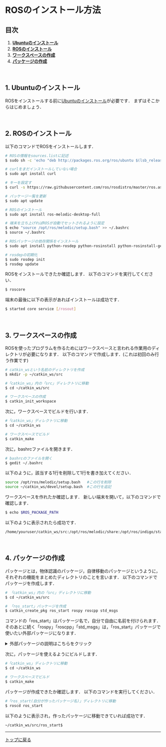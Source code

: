# **ROSのインストール方法**

## **目次**
1. [**Ubuntuのインストール**](#1-ubuntuのインストール)
2. [**ROSのインストール**](#2-rosのインストール)
3. [**ワークスペースの作成**](#3-ワークスペースの作成)
4. [**パッケージの作成**](#4-パッケージの作成)

<br>

## 1. Ubuntuのインストール

ROSをインストールする前に[Ubuntuのインストール](/docs/install_ubuntu.md)が必要です．
まずはそこからはじめましょう．

<br>

## 2. ROSのインストール

以下のコマンドでROSをインストールします．

``` bash
# ROSの情報をsources.listに記述
$ sudo sh -c 'echo "deb http://packages.ros.org/ros/ubuntu $(lsb_release -sc) main" > /etc/apt/sources.list.d/ros-latest.list'

# curlをまだインストールしていない場合
$ sudo apt install curl

# キーを設定す
$ curl -s https://raw.githubusercontent.com/ros/rosdistro/master/ros.asc | sudo apt-key add -

# パッケージ一覧を更新
$ sudo apt update

# ROSのインストール
$ sudo apt install ros-melodic-desktop-full

# 端末を立ち上げればROSが自動でセットされるように設定
$ echo "source /opt/ros/melodic/setup.bash" >> ~/.bashrc
$ source ~/.bashrc

# ROSパッケージの依存関係をインストール
$ sudo apt install python-rosdep python-rosinstall python-rosinstall-generator python-wstool build-essential

# rosdepの初期化
$ sudo rosdep init
$ rosdep update
```

ROSをインストールできたか確認します．
以下のコマンドを実行してください．

``` bash
$ roscore
```

端末の最後に以下の表示があればインストールは成功です．

``` bash
$ started core service [/rosout] 
```

<br>

## 3. ワークスペースの作成

ROSを使ったプログラムを作るためにはワークスペースと言われる作業用のディレクトリが必要になります．
以下のコマンドで作成します．(これは初回のみ行う作業です)

``` bash
# catkin_wsという名前のディレクトリを作成
$ mkdir -p ~/catkin_ws/src

#「catkin_ws」内の「src」ディレクトリに移動
$ cd ~/catkin_ws/src

# ワークスペースの作成
$ catkin_init_workspace
```

次に，ワークスペースでビルドを行います．

``` bash
#「catkin_ws」ディレクトリに移動
$ cd ~/catkin_ws

# ワークスペースでビルド
$ catkin_make
```

次に，bashrcファイルを開きます．

``` bash
# bashrcのファイルを開く
$ gedit ~/.bashrc
```

以下のように，該当する1行を削除して1行を書き加えてください．

``` bash
source /opt/ros/melodic/setup.bash   #この行を削除
source ~/catkin_ws/devel/setup.bash  #この行を追記
```

ワークスペースを作れたか確認します．
新しい端末を開いて，以下のコマンドで確認します．

``` bash
$ echo $ROS_PACKAGE_PATH
```

以下のように表示されたら成功です．

``` bash
/home/youruser/catkin_ws/src:/opt/ros/melodic/share:/opt/ros/indigo/stacks  #youruserはユーザ名によって異なります
```

<br>

## 4. パッケージの作成 

パッケージとは，物体認識のパッケージ，自律移動のパッケージというように，それぞれの機能をまとめたディレクトリのことを言います．
以下のコマンドでパッケージを作成します．

``` bash
# 「catkin_ws」内の「src」ディレクトリに移動
$ cd ~/catkin_ws/src

# 「ros_start」パッケージを作成
$ catkin_create_pkg ros_start rospy roscpp std_msgs
```

コマンドの「ros_start」はパッケージ名で，自分で自由に名前を付けられます．
そのあとに続く「rospy」「roscpp」「std_msgs」は，「ros_start」パッケージで使いたい外部パッケージになります．

<details><summary> 外部パッケージの説明はこちらをクリック </summary>

- rospy  
    PythonでROSを使うためのパッケージ

- roscpp  
    C++でROSを使うためのパッケージ

- std_msgs  
    ROSの基本的なメッセージを使うためのパッケージ(詳しくはチュートリアルを参照)  

</details>


次に，パッケージを使えるようにビルドします．

``` bash
#「catkin_ws」ディレクトリに移動
$ cd ~/catkin_ws

# ワークスペースでビルド
$ catkin_make
```

パッケージが作成できたか確認します．
以下のコマンドを実行してください．

``` bash
#「ros_start(自分が作ったパッケージ名)」ディレクトリに移動
$ roscd ros_start
```

以下のように表示され，作ったパッケージに移動できていれば成功です．

```bash
~/catkin_ws/src/ros_start$ 
```

---

[トップに戻る](#rosのインストール方法)
